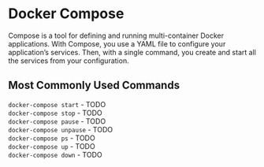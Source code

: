 # Docker Compose

Compose is a tool for defining and running multi-container Docker applications. With Compose, you use a YAML file to configure your application’s services. Then, with a single command, you create and start all the services from your configuration.

## Most Commonly Used Commands

`docker-compose start` - TODO\
`docker-compose stop` - TODO\
`docker-compose pause` - TODO\
`docker-compose unpause` - TODO\
`docker-compose ps` - TODO\
`docker-compose up` - TODO\
`docker-compose down` - TODO
